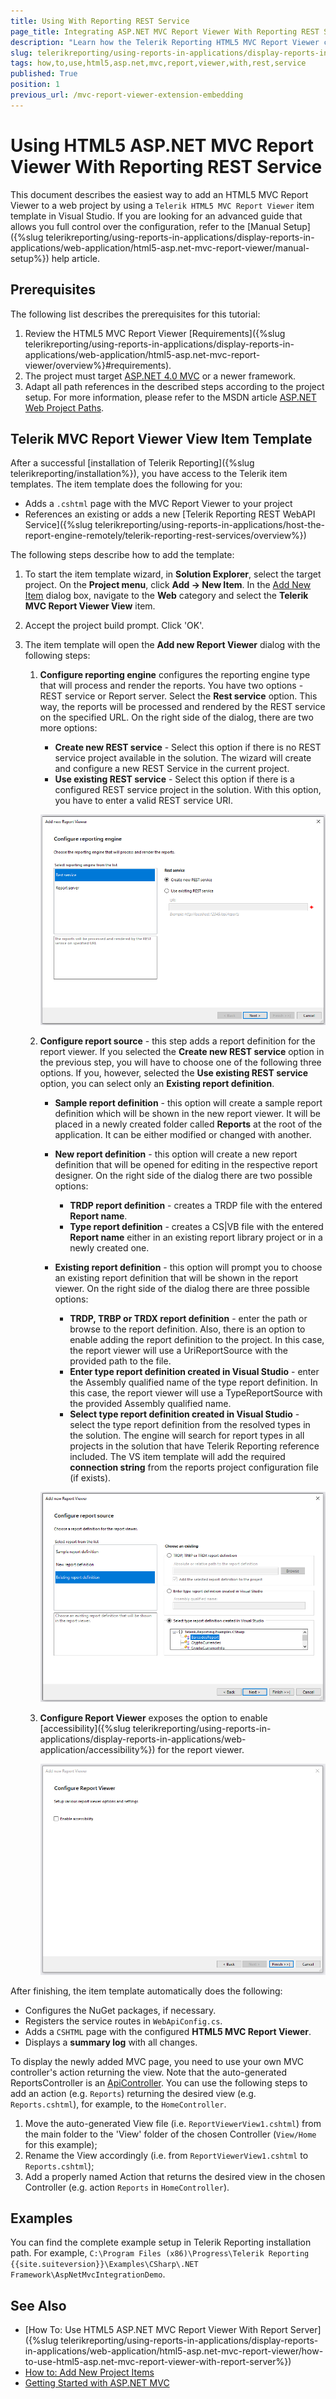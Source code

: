 ```yaml
---
title: Using With Reporting REST Service
page_title: Integrating ASP.NET MVC Report Viewer With Reporting REST Service
description: "Learn how the Telerik Reporting HTML5 MVC Report Viewer can integrated into a MVC application with a few simple steps."
slug: telerikreporting/using-reports-in-applications/display-reports-in-applications/web-application/html5-asp.net-mvc-report-viewer/how-to-use-html5-asp.net-mvc-report-viewer-with-rest-service
tags: how,to,use,html5,asp.net,mvc,report,viewer,with,rest,service
published: True
position: 1
previous_url: /mvc-report-viewer-extension-embedding
---
```


# Using HTML5 ASP.NET MVC Report Viewer With Reporting REST Service

This document describes the easiest way to add an HTML5 MVC Report Viewer to a web project by using a `Telerik HTML5 MVC Report Viewer` item template in Visual Studio. If you are looking for an advanced guide that allows you full control over the configuration, refer to the [Manual Setup]({%slug telerikreporting/using-reports-in-applications/display-reports-in-applications/web-application/html5-asp.net-mvc-report-viewer/manual-setup%}) help article.

## Prerequisites

The following list describes the prerequisites for this tutorial:

1. Review the HTML5 MVC Report Viewer [Requirements]({%slug telerikreporting/using-reports-in-applications/display-reports-in-applications/web-application/html5-asp.net-mvc-report-viewer/overview%}#requirements).
1. The project must target [ASP.NET 4.0 MVC](https://dotnet.microsoft.com/en-us/apps/aspnet/mvc) or a newer framework.
1. Adapt all path references in the described steps according to the project setup. For more information, please refer to the MSDN article [ASP.NET Web Project Paths](https://learn.microsoft.com/en-us/previous-versions/ms178116(v=vs.140)).

## Telerik MVC Report Viewer View Item Template

After a successful [installation of Telerik Reporting]({%slug telerikreporting/installation%}), you have access to the Telerik item templates. The item template does the following for you:

* Adds a `.cshtml` page with the MVC Report Viewer to your project
* References an existing or adds a new [Telerik Reporting REST WebAPI Service]({%slug telerikreporting/using-reports-in-applications/host-the-report-engine-remotely/telerik-reporting-rest-services/overview%})

The following steps describe how to add the template:

1. To start the item template wizard, in __Solution Explorer__, select the target project. On the __Project menu__, click __Add -> New Item__. In the [Add New Item](https://learn.microsoft.com/en-us/previous-versions/visualstudio/visual-studio-2010/w0572c5b(v=vs.100)) dialog box, navigate to the __Web__ category and select the __Telerik MVC Report Viewer View__ item.
1. Accept the project build prompt. Click 'OK'.
1. The item template will open the __Add new Report Viewer__ dialog with the following steps:

	1. __Configure reporting engine__ configures the reporting engine type that will process and render the reports. You have two options - REST service or Report server. Select the __Rest service__ option. This way, the reports will be processed and rendered by the REST service on the specified URL. On the right side of the dialog, there are two more options:

		+ __Create new REST service__ - Select this option if there is no REST service project available in the solution. The wizard will create and configure a new REST Service in the current project.
		+ __Use existing REST service__ - Select this option if there is a configured REST service project in the solution. With this option, you have to enter a valid REST service URI.

		![An image of the Configure reporting engine step of the HTML5 MVC Report Viewer item template wizard](images/item-template-reporting-engine-rest.png)

	1. __Configure report source__ - this step adds a report definition for the report viewer. If you selected the __Create new REST service__ option in the previous step, you will have to choose one of the following three options. If you, however, selected the __Use existing REST service__ option, you can select only an __Existing report definition__.

		+ __Sample report definition__ - this option will create a sample report definition which will be shown in the new report viewer. It will be placed in a newly created folder called __Reports__ at the root of the application. It can be either modified or changed with another.
		+ __New report definition__ - this option will create a new report definition that will be opened for editing in the respective report designer. On the right side of the dialog there are two possible options:

			- __TRDP report definition__ - creates a TRDP file with the entered __Report name__.
			- __Type report definition__ - creates a CS|VB file with the entered __Report name__ either in an existing report library project or in a newly created one.

		+ __Existing report definition__ - this option will prompt you to choose an existing report definition that will be shown in the report viewer. On the right side of the dialog there are three possible options:

			- __TRDP, TRBP or TRDX report definition__ - enter the path or browse to the report definition. Also, there is an option to enable adding the report definition to the project. In this case, the report viewer will use a UriReportSource with the provided path to the file.
			- __Enter type report definition created in Visual Studio__ - enter the Assembly qualified name of the type report definition. In this case, the report viewer will use a TypeReportSource with the provided Assembly qualified name.
			- __Select type report definition created in Visual Studio__ - select the type report definition from the resolved types in the solution. The engine will search for report types in all projects in the solution that have Telerik Reporting reference included. The VS item template will add the required __connection string__ from the reports project configuration file (if exists).

		![An image of the Configure report source step of the HTML5 MVC Report Viewer item template wizard](images/item-template-report-source-rest.png)

	1. __Configure Report Viewer__ exposes the option to enable [accessibility]({%slug telerikreporting/using-reports-in-applications/display-reports-in-applications/web-application/accessibility%}) for the report viewer.

		![An image of the Configure Report Viewer final step of the HTML5 MVC Report Viewer item template wizard](images/item-template-accessibility.png)

After finishing, the item template automatically does the following:

* Configures the NuGet packages, if necessary.
* Registers the service routes in `WebApiConfig.cs`.
* Adds a `CSHTML` page with the configured __HTML5 MVC Report Viewer__.
* Displays a __summary log__ with all changes.

To display the newly added MVC page, you need to use your own MVC controller's action returning the view. Note that the auto-generated ReportsController is an [ApiController](https://learn.microsoft.com/en-us/dotnet/api/system.web.http.apicontroller?view=aspnet-webapi-5.2). You can use the following steps to add an action (e.g. `Reports`) returning the desired view (e.g. `Reports.cshtml`), for example, to the `HomeController`.

1. Move the auto-generated View file (i.e. `ReportViewerView1.cshtml`) from the main folder to the 'View' folder of the chosen Controller (`View/Home` for this example);
1. Rename the View accordingly (i.e. from `ReportViewerView1.cshtml` to `Reports.cshtml`);
1. Add a properly named Action that returns the desired view in the chosen Controller (e.g. action `Reports` in `HomeController`).

## Examples

You can find the complete example setup in Telerik Reporting installation path. For example, `C:\Program Files (x86)\Progress\Telerik Reporting {{site.suiteversion}}\Examples\CSharp\.NET Framework\AspNetMvcIntegrationDemo`.

## See Also

* [How To: Use HTML5 ASP.NET MVC Report Viewer With Report Server]({%slug telerikreporting/using-reports-in-applications/display-reports-in-applications/web-application/html5-asp.net-mvc-report-viewer/how-to-use-html5-asp.net-mvc-report-viewer-with-report-server%})
* [How to: Add New Project Items](https://learn.microsoft.com/en-us/previous-versions/visualstudio/visual-studio-2010/w0572c5b(v=vs.100))
* [Getting Started with ASP.NET MVC](https://learn.microsoft.com/en-us/aspnet/mvc/overview/getting-started/introduction/getting-started)
